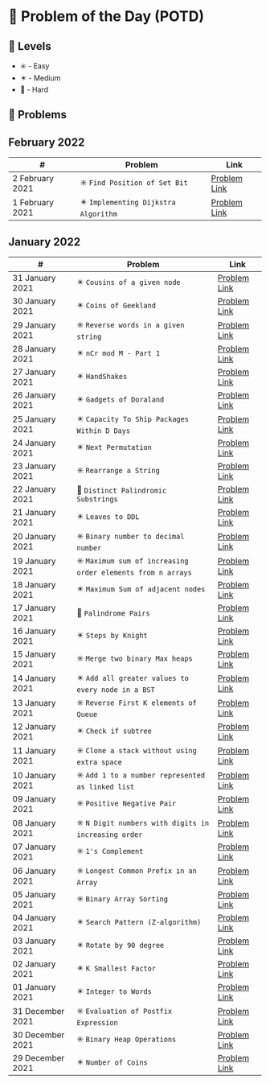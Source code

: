# 📅 Problem of the Day (POTD)

## 💠 Levels

- ✳️ - Easy
- ✴️ - Medium
- 🔺 - Hard

## 💠 Problems

## February 2022

|      #          |Problem                          |Link                         |
|----------------|-------------------------------|-----------------------------|
|2 February 2021|✳️️️️️️️️️️ `Find Position of Set Bit` | [Problem Link](https://practice.geeksforgeeks.org/problems/find-position-of-set-bit3706/1)|
|1 February 2021|✴️️️️️ `Implementing Dijkstra Algorithm` | [Problem Link](https://practice.geeksforgeeks.org/problems/implementing-dijkstra-set-1-adjacency-matrix/1)|


## January 2022

|      #          |Problem                          |Link                         |
|----------------|-------------------------------|-----------------------------|
|31 January 2021|✴️️️️️ `Cousins of a given node` | [Problem Link](https://practice.geeksforgeeks.org/problems/cousins-of-a-given-node/1)|
|30 January 2021|✴️️️️️ `Coins of Geekland` | [Problem Link](https://practice.geeksforgeeks.org/problems/257a9e27fb3e58255622c8dcb06e0919cc1c6c11/1)|
|29 January 2021|✳️️️️️ `Reverse words in a given string` | [Problem Link](https://practice.geeksforgeeks.org/problems/reverse-words-in-a-given-string5459/1)|
|28 January 2021|✴️️️️️ `nCr mod M - Part 1` | [Problem Link](https://practice.geeksforgeeks.org/problems/ncr-mod-m-part-10038/1)|
|27 January 2021|✴️️️️️ `HandShakes` | [Problem Link](https://practice.geeksforgeeks.org/problems/handshakes1303/1)|
|26 January 2021|✴️️️️️ `Gadgets of Doraland` | [Problem Link](https://practice.geeksforgeeks.org/problems/bbd15e2da95880979ce65acc7360e2c5681664e65520/1)|
|25 January 2021|✴️️️️️ `Capacity To Ship Packages Within D Days` | [Problem Link](https://practice.geeksforgeeks.org/problems/capacity-to-ship-packages-within-d-days/1)|
|24 January 2021|✴️️️️️ `Next Permutation` | [Problem Link](https://practice.geeksforgeeks.org/problems/next-permutation5226/1)|
|23 January 2021|✳️️️️️ `Rearrange a String` | [Problem Link](https://practice.geeksforgeeks.org/problems/rearrange-a-string4100/1)|
|22 January 2021|🔺️️️️️️ `Distinct Palindromic Substrings` | [Problem Link](https://practice.geeksforgeeks.org/problems/distinct-palindromic-substrings5141/1#)|
|21 January 2021|✴️️️️️ `Leaves to DDL` | [Problem Link](https://practice.geeksforgeeks.org/problems/leaves-to-dll/1)|
|20 January 2021|✳️️ `Binary number to decimal number` | [Problem Link](https://practice.geeksforgeeks.org/problems/binary-number-to-decimal-number3525/1)|
|19 January 2021|✳️️ `Maximum sum of increasing order elements from n arrays` | [Problem Link](https://practice.geeksforgeeks.org/problems/maximum-sum-of-increasing-order-elements-from-n-arrays4848/1)|
|18 January 2021|✴️️️️️ `Maximum Sum of adjacent nodes` | [Problem Link](https://practice.geeksforgeeks.org/problems/maximum-sum-of-non-adjacent-nodes/1)|
|17 January 2021|🔺️️️ `Palindrome Pairs` | [Problem Link](https://practice.geeksforgeeks.org/problems/palindrome-pairs/1)|
|16 January 2021|✴️️️ `Steps by Knight` | [Problem Link](https://practice.geeksforgeeks.org/problems/steps-by-knight5927/1)|
|15 January 2021|✳️️ `Merge two binary Max heaps` | [Problem Link](https://practice.geeksforgeeks.org/problems/merge-two-binary-max-heap0144/1)|
|14 January 2021|✴️ `Add all greater values to every node in a BST` | [Problem Link](https://practice.geeksforgeeks.org/problems/add-all-greater-values-to-every-node-in-a-bst/1)|
|13 January 2021|✳️ `Reverse First K elements of Queue` | [Problem Link](https://practice.geeksforgeeks.org/problems/reverse-first-k-elements-of-queue/1)|
|12 January 2021|✴️ `Check if subtree` | [Problem Link](https://practice.geeksforgeeks.org/problems/check-if-subtree/1)|
|11 January 2021|✳️ `Clone a stack without using extra space` | [Problem Link](https://practice.geeksforgeeks.org/problems/clone-a-stack-without-usinig-extra-space/1)|
|10 January 2021|✳️ `Add 1 to a number represented as linked list` | [Problem Link](https://practice.geeksforgeeks.org/problems/add-1-to-a-number-represented-as-linked-list/1)|
|09 January 2021|✳️ `Positive Negative Pair` | [Problem Link](https://practice.geeksforgeeks.org/problems/positive-negative-pair5209/1)|
|08 January 2021|✳️ `N Digit numbers with digits in increasing order` | [Problem Link](https://practice.geeksforgeeks.org/problems/n-digit-numbers-with-digits-in-increasing-order5903/1)|
|07 January 2021|✳️ `1's Complement` | [Problem Link](https://practice.geeksforgeeks.org/problems/1s-complement2819/1)|
|06 January 2021|✳️ `Longest Common Prefix in an Array` | [Problem Link](https://practice.geeksforgeeks.org/problems/longest-common-prefix-in-an-array5129/1)|
|05 January 2021|✳️ `Binary Array Sorting` | [Problem Link](https://practice.geeksforgeeks.org/problems/binary-array-sorting-1587115620/1)|
|04 January 2021|✴️ `Search Pattern (Z-algorithm) ` | [Problem Link](https://practice.geeksforgeeks.org/problems/8dcd25918295847b4ced54055eae35a8501181c1/1)|
|03 January 2021|✴️ `Rotate by 90 degree` | [Problem Link](https://practice.geeksforgeeks.org/problems/rotate-by-90-degree0356/1#)|
|02 January 2021|✴️ `K Smallest Factor` | [Problem Link](https://practice.geeksforgeeks.org/problems/kth-smallest-factor2345/1#)           |
|01 January 2021|✴️ `Integer to Words` | [Problem Link](https://practice.geeksforgeeks.org/problems/number-to-words0335/1#)           |
|31 December 2021 | ✳️ `Evaluation of Postfix Expression`|[Problem Link](https://practice.geeksforgeeks.org/problems/evaluation-of-postfix-expression1735/1)           |
|30 December 2021| ✳️ `Binary Heap Operations`|[Problem Link](https://practice.geeksforgeeks.org/problems/operations-on-binary-min-heap/1)           |
|29 December 2021|✴️ `Number of Coins`            |[Problem Link](https://practice.geeksforgeeks.org/problems/number-of-coins1824/1)           |
